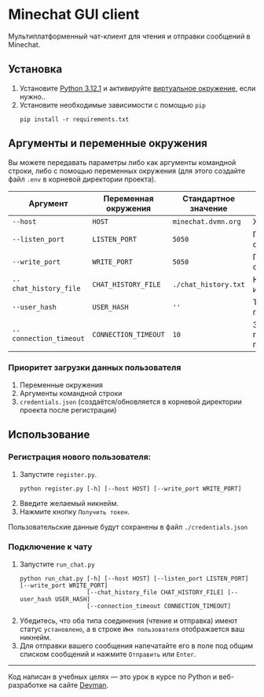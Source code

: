 # Minechat GUI client

Мультиплатформенный чат-клиент для чтения и отправки сообщений в Minechat.

## Установка

1. Установите [Python 3.12.1](https://www.python.org/downloads/release/python-3121/) и активируйте [виртуальное окружение](https://docs.python.org/3/library/venv.html), если нужно..
2. Установите необходимые зависимости с помощью `pip`
    ```shell
    pip install -r requirements.txt
    ```
## Аргументы и переменные окружения

Вы можете передавать параметры либо как аргументы командной строки, либо с помощью переменных окружения (для этого создайте файл `.env` в корневой директории проекта).

|Аргумент|Переменная окружения|Стандартное значение|Описание|
|--------|--------------------|-------------|-----------|
|`--host`|`HOST`|`minechat.dvmn.org`|Хост чата|
|`--listen_port`|`LISTEN_PORT`|`5050`|Порт для чтения сообщений|
|`--write_port`|`WRITE_PORT`|`5050`|Порт для отправки сообщений|
|`--chat_history_file`|`CHAT_HISTORY_FILE`|`./chat_history.txt`|Куда сохранять историю чата|
|`--user_hash`|`USER_HASH`|`''`|Токен (хэш) пользователя|
|`--connection_timeout`|`CONNECTION_TIMEOUT`|`10`|Задержка между попытками переподключения.|

### Приоритет загрузки данных пользователя

1. Переменные окружения
2. Аргументы командной строки
3. `credentials.json` (создаётся/обновляется в корневой директории проекта после регистрации)

## Использование

### Регистрация нового пользователя:

1. Запустите `register.py`.
    ```shell
    python register.py [-h] [--host HOST] [--write_port WRITE_PORT]
    ```
2. Введите желаемый никнейм.
3. Нажмите кнопку `Получить токен`.

Пользовательские данные будут сохранены в файл `./credentials.json`

### Подключение к чату

1. Запустите `run_chat.py`
    ```shell
    python run_chat.py [-h] [--host HOST] [--listen_port LISTEN_PORT] [--write_port WRITE_PORT]
                       [--chat_history_file CHAT_HISTORY_FILE] [--user_hash USER_HASH]
                       [--connection_timeout CONNECTION_TIMEOUT]
    ```
2. Убедитесь, что оба типа соединения (чтение и отправка) имеют статус `установлено`, а в строке `Имя пользователя` отображается ваш никнейм.
3. Для отправки вашего сообщения напечатайте его в поле под общим списком сообщений и нажмите `Отправить` или `Enter`.

***
Код написан в учебных целях — это урок в курсе по Python и веб-разработке на сайте [Devman](https://dvmn.org).